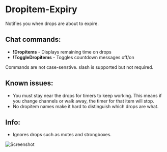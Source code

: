 # Dropitem-Expiry
Notifies you when drops are about to expire.

## Chat commands:
* **!Dropitems** - Displays remaining time on drops
* **!ToggleDropitems** - Toggles countdown messages off/on 

Commands are not case-senstive. slash is supported but not required.


## Known issues:
* You must stay near the drops for timers to keep working. This means if you change channels or walk away, the timer for that item will stop.
* No dropitem names make it hard to distinguish which drops are what.


## Info:
* Ignores drops such as motes and strongboxes.


![Screenshot](http://i.imgur.com/SNkwGVS.png)
